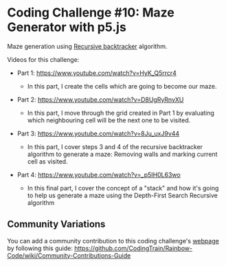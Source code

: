 # Coding Challenge #10: Maze Generator with p5.js

Maze generation using [Recursive backtracker](https://en.wikipedia.org/wiki/Maze_generation_algorithm#Recursive_backtracker) algorithm.

Videos for this challenge:
* Part 1: https://www.youtube.com/watch?v=HyK_Q5rrcr4
  * In this part, I create the cells which are going to become our maze.
  
* Part 2: https://www.youtube.com/watch?v=D8UgRyRnvXU
  * In this part, I move through the grid created in Part 1 by evaluating which neighbouring cell will be the next one to be visited.
  
* Part 3: https://www.youtube.com/watch?v=8Ju_uxJ9v44
  * In this part, I cover steps 3 and 4 of the recursive backtracker algorithm to generate a maze: Removing walls and marking current cell as visited.
  
* Part 4: https://www.youtube.com/watch?v=_p5IH0L63wo
  * In this final part, I cover the concept of a "stack" and how it's going to help us generate a maze using the Depth-First Search Recursive algorithm

## Community Variations

You can add a community contribution to this coding challenge's [webpage](http://codingtrain.github.io/Rainbow-Code/CodingChallenges/03-snake-game-p5.html) by following this guide: https://github.com/CodingTrain/Rainbow-Code/wiki/Community-Contributions-Guide
